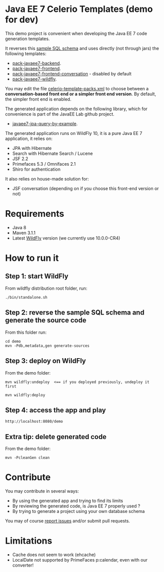 # Java EE 7 Celerio Templates (demo for dev)

This demo project is convenient when developing the Java EE 7 code generation templates.

It reverses this [sample SQL schema](https://github.com/jaxio/javaee-lab/tree/master/src/main/sql/h2/02-create.sql) and
uses directly (not through jars) the following templates:

* [pack-javaee7-backend](https://github.com/jaxio/javaee-lab/tree/master/pack-javaee7-backend).
* [pack-javaee7-frontend](https://github.com/jaxio/javaee-lab/tree/master/pack-javaee7-frontend).
* [pack-javaee7-frontend-conversation](https://github.com/jaxio/javaee-lab/tree/master/pack-javaee7-frontend-conversation) - disabled by default
* [pack-javaee7-wildfly](https://github.com/jaxio/javaee-lab/tree/master/pack-javaee7-wildfly).

You may edit the file [celerio-template-packs.xml](https://github.com/jaxio/javaee-lab/tree/master/demo/src/main/config/celerio-maven-plugin/celerio-template-packs.xml) 
to choose between a **conversation-based front end or a simpler front end version**. By default, the simpler front end is enabled.

The generated application depends on the following library, which for convenience is part of the JavaEE Lab github project.

* [javaee7-jpa-query-by-example](https://github.com/jaxio/javaee-lab/tree/master/javaee7-jpa-query-by-example).
 
The generated application runs on WildFly 10, it is a pure Java EE 7 application, it relies on:

* JPA with Hibernate
* Search with Hibernate Search / Lucene
* JSF 2.2
* Primefaces 5.3 / Omnifaces 2.1
* Shiro for authentication

It also relies on house-made solution for:

* JSF conversation (depending on if you choose this front-end version or not)

# Requirements

* Java 8
* Maven 3.1.1
* Latest [WildFly](http://wildfly.org/downloads/) version (we currently use 10.0.0-CR4)

# How to run it

## Step 1: start WildFly

From wildfly distribution root folder, run:

    ./bin/standalone.sh
    
## Step 2: reverse the sample SQL schema and generate the source code
    
From this folder run:

    cd demo
    mvn -Pdb,metadata,gen generate-sources

## Step 3: deploy on WildFly

From the demo folder:

    mvn wildfly:undeploy  <== if you deployed previously, undeploy it first

    mvn wildfly:deploy

## Step 4: access the app and play

    http://localhost:8080/demo

## Extra tip: delete generated code

From the demo folder:

    mvn -PcleanGen clean

# Contribute

You may contribute in several ways:

* By using the generated app and trying to find its limits
* By reviewing the generated code, is Java EE 7 properly used ?
* By trying to generate a project using your own database schema

You may of course [report issues](https://github.com/jaxio/javaee-lab/issues) and/or submit pull requests.

# Limitations

* Cache does not seem to work (ehcache)
* LocalDate not supported by PrimeFaces p:calendar, even with our converter!

